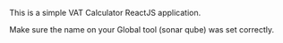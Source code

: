 This is a simple VAT Calculator ReactJS application.

Make sure the name on your Global tool (sonar qube) was set correctly.

